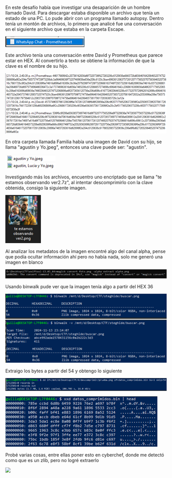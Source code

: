 En este desafío había que investigar una desaparición de un hombre llamado David. Para descargar estaba disponible un archivo que tenía un estado de una PC. Lo pude abrir con un programa llamado autopsy. Dentro tenía un montón de archivos, lo primero que analicé fue una conversación en el siguiente archivo que estaba en la carpeta Escape.

![](img1.png)

Este archivo tenía una conversación entre David y Prometheus que parece estar en HEX. Al convertirlo a texto se obtiene la información de que la clave es el nombre de su hijo.

![](img2.png)

En otra carpeta llamada Familia había una imagen de David con su hijo, se llama "agustin y Yo.jpeg", entonces una clave puede ser: "agustin".

![](img3.png)

Investigando más los archivos, encuentro uno encriptado que se llama "te estamos observando ver2.7z", al intentar descomprimirlo con la clave obtenida, consigo la siguiente imagen.

![](img4.png)

Al analizar los metadatos de la imagen encontré algo del canal alpha, pense que podía ocultar información ahí pero no había nada, solo me generó una imagen en blanco

![](img5.png)

Usando binwalk pude ver que la imagen tenía algo a partir del HEX 36

![](img6.png)

Extraigo los bytes a partir del 54 y obtengo lo siguiente

![](img7.png)

![](img8.png)

Probé varias cosas, entre ellas poner esto en cyberchef, donde me detectó como que es un zlib, pero no logré extraerlo

![](img9.png)